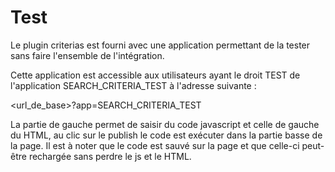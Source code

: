 # Test

Le plugin criterias est fourni avec une application permettant de la tester sans faire l'ensemble de l'intégration.

Cette application est accessible aux utilisateurs ayant le droit TEST de l'application SEARCH_CRITERIA_TEST à l'adresse suivante : 

&lt;url_de_base&gt;?app=SEARCH_CRITERIA_TEST

La partie de gauche permet de saisir du code javascript et celle de gauche du HTML, au clic sur le publish le code est exécuter dans la partie basse de la page.
Il est à noter que le code est sauvé sur la page et que celle-ci peut-être rechargée sans perdre le js et le HTML.
